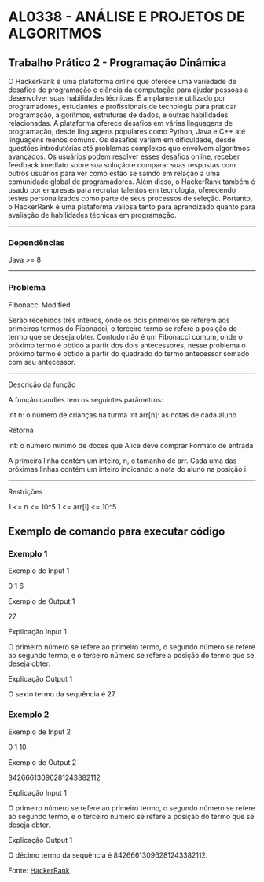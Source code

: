 # AL0338 - ANÁLISE E PROJETOS DE ALGORITMOS
## Trabalho Prático 2 - Programação Dinâmica

O HackerRank é uma plataforma online que oferece uma variedade de desafios de
programação e ciência da computação para ajudar pessoas a desenvolver suas habilidades
técnicas. É amplamente utilizado por programadores, estudantes e profissionais de tecnologia
para praticar programação, algoritmos, estruturas de dados, e outras habilidades relacionadas.
A plataforma oferece desafios em várias linguagens de programação, desde linguagens
populares como Python, Java e C++ até linguagens menos comuns. Os desafios variam em
dificuldade, desde questões introdutórias até problemas complexos que envolvem algoritmos
avançados.
Os usuários podem resolver esses desafios online, receber feedback imediato sobre sua
solução e comparar suas respostas com outros usuários para ver como estão se saindo em
relação a uma comunidade global de programadores. Além disso, o HackerRank também é
usado por empresas para recrutar talentos em tecnologia, oferecendo testes personalizados
como parte de seus processos de seleção. Portanto, o HackerRank é uma plataforma valiosa
tanto para aprendizado quanto para avaliação de habilidades técnicas em programação.

___

### Dependências
Java >= 8

___

### Problema

Fibonacci Modified

Serão recebidos três inteiros, onde os dois primeiros se referem aos primeiros termos do Fibonacci, o terceiro termo se refere a posição do termo que se deseja obter. Contudo não é um Fibonacci comum, onde o próximo termo é obtido a partir dos dois antecessores, nesse problema o próximo termo é obtido a partir do quadrado do termo antecessor somado com seu antecessor.

___

Descrição da função

A função candies tem os seguintes parâmetros:

int n: o número de crianças na turma
int arr[n]: as notas de cada aluno

Retorna

int: o número mínimo de doces que Alice deve comprar
Formato de entrada

A primeira linha contém um inteiro, n, o tamanho de arr.
Cada uma das próximas linhas contém um inteiro indicando a nota do aluno na posição i.

___

Restrições

1 <= n <= 10^5
1 <= arr[i] <= 10^5

## Exemplo de comando para executar código

### Exemplo 1

Exemplo de Input 1

0 1 6

Exemplo de Output 1

27

Explicação Input 1

O primeiro número se refere ao primeiro termo, o segundo número se refere ao segundo termo, e o terceiro número se refere a posição do termo que se deseja obter.

Explicação Output 1

O sexto termo da sequência é 27.

### Exemplo 2

Exemplo de Input 2

0 1 10

Exemplo de Output 2

84266613096281243382112

Explicação Input 1

O primeiro número se refere ao primeiro termo, o segundo número se refere ao segundo termo, e o terceiro número se refere a posição do termo que se deseja obter.

Explicação Output 1

O décimo termo da sequência é 84266613096281243382112.


Fonte: [HackerRank](https://www.hackerrank.com/challenges/candies/problem)